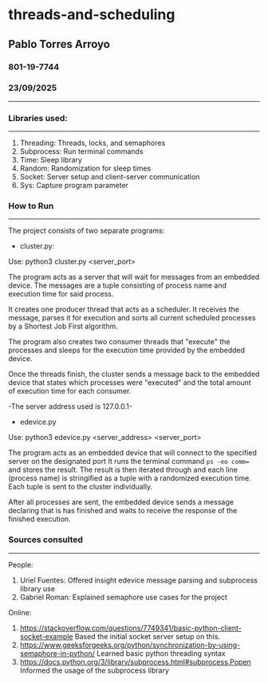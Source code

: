 # threads-and-scheduling

## Pablo Torres Arroyo
### 801-19-7744
### 23/09/2025
---
### Libraries used:
---
1. Threading: Threads, locks, and semaphores
2. Subprocess: Run terminal commands
3. Time: Sleep library
4. Random: Randomization for sleep times
5. Socket: Server setup and client-server communication
6. Sys: Capture program parameter

### How to Run
---

The project consists of two separate programs:

- cluster.py:

Use: python3 cluster.py <server_port>

The program acts as a server that will wait for messages from an embedded device.
The messages are a tuple consisting of process name and execution time for said process.

It creates one producer thread that acts as a scheduler. It receives the message, parses it
for execution and sorts all current scheduled processes by a Shortest Job First algorithm.

The program also creates two consumer threads that "execute" the processes and sleeps for
the execution time provided by the embedded device.

Once the threads finish, the cluster sends a message back to the embedded device that states
which processes were "executed" and the total amount of execution time for each consumer.

-The server address used is 127.0.0.1-

- edevice.py

Use: python3 edevice.py <server_address> <server_port>

The program acts as an embedded device that will connect to the specified server on the 
designated port It runs the terminal command ```ps -eo comm=``` and stores the result. The 
result is then iterated through and each line (process name) is stringified as a tuple with 
a randomized execution time. Each tuple is sent to the cluster individually.

After all processes are sent, the embedded device sends a message declaring that is has
finished and waits to receive the response of the finished execution.

### Sources consulted
---
People:
1. Uriel Fuentes: Offered insight edevice message parsing and subprocess library use
2. Gabriel Roman: Explained semaphore use cases for the project

Online:
1. https://stackoverflow.com/questions/7749341/basic-python-client-socket-example
Based the initial socket server setup on this.
2. https://www.geeksforgeeks.org/python/synchronization-by-using-semaphore-in-python/
Learned basic python threading syntax
3. https://docs.python.org/3/library/subprocess.html#subprocess.Popen
Informed the usage of the subprocess library
